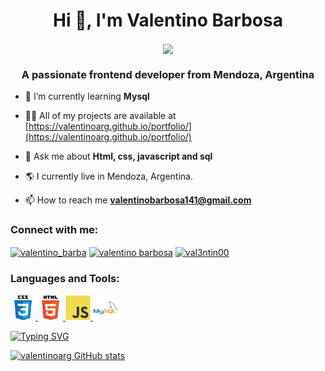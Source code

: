 <h1 align="center">Hi 👋, I'm Valentino Barbosa</h1>
<div align="center">
<img align="center" src="https://media.giphy.com/media/zOvBKUUEERdNm/giphy.gif" width="400px">
</div>
<h3 align="center">A passionate frontend developer from Mendoza, Argentina</h3>

- 🌱 I’m currently learning **Mysql**

- 👨‍💻 All of my projects are available at [https://valentinoarg.github.io/portfolio/](https://valentinoarg.github.io/portfolio/)

- 💬 Ask me about **Html, css, javascript and sql**
- 🌎 I currently live in Mendoza, Argentina.
- 📫 How to reach me **valentinobarbosa141@gmail.com**

<h3 align="left">Connect with me:</h3>
<p align="left">
<a href="https://twitter.com/valentino_barba" target="blank"><img align="center" src="https://raw.githubusercontent.com/rahuldkjain/github-profile-readme-generator/master/src/images/icons/Social/twitter.svg" alt="valentino_barba" height="30" width="40" /></a>
<a href="https://fb.com/valentino barbosa" target="blank"><img align="center" src="https://raw.githubusercontent.com/rahuldkjain/github-profile-readme-generator/master/src/images/icons/Social/facebook.svg" alt="valentino barbosa" height="30" width="40" /></a>
<a href="https://instagram.com/val3ntin00" target="blank"><img align="center" src="https://raw.githubusercontent.com/rahuldkjain/github-profile-readme-generator/master/src/images/icons/Social/instagram.svg" alt="val3ntin00" height="30" width="40" /></a>
</p>

<h3 align="left">Languages and Tools:</h3>
<p align="left"> <a href="https://www.w3schools.com/css/" target="_blank" rel="noreferrer"> <img src="https://raw.githubusercontent.com/devicons/devicon/master/icons/css3/css3-original-wordmark.svg" alt="css3" width="40" height="40"/> </a> <a href="https://www.w3.org/html/" target="_blank" rel="noreferrer"> <img src="https://raw.githubusercontent.com/devicons/devicon/master/icons/html5/html5-original-wordmark.svg" alt="html5" width="40" height="40"/> </a> <a href="https://developer.mozilla.org/en-US/docs/Web/JavaScript" target="_blank" rel="noreferrer"> <img src="https://raw.githubusercontent.com/devicons/devicon/master/icons/javascript/javascript-original.svg" alt="javascript" width="40" height="40"/> </a> <a href="https://www.mysql.com/" target="_blank" rel="noreferrer"> <img src="https://raw.githubusercontent.com/devicons/devicon/master/icons/mysql/mysql-original-wordmark.svg" alt="mysql" width="40" height="40"/> </a> </p>


[![Typing SVG](https://readme-typing-svg.demolab.com?font=Fira+Code&pause=1000&width=435&lines=Hi+%F0%9F%91%8B!+I'm+Valentino+Barbosa;welcome+to+my+site+%E2%98%95;i+am+a+junior+programmer+%F0%9F%96%A5%EF%B8%8F;nice+to+meet+you+%F0%9F%99%83)](https://git.io/typing-svg)

  [![valentinoarg GitHub stats](https://github-readme-stats.vercel.app/api?username=valentinoarg)](https://github.com/anuraghazra/github-readme-stats)
